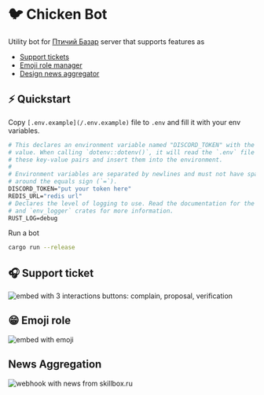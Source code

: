 # 🐦 Chicken Bot

Utility bot for [Птичий Базар](https://discord.gg/jdVWPYjx3q) server that supports features as

- [Support tickets](#💁‍♀️-support-ticket)
- [Emoji role manager](#😁-emoji-role)
- [Design news aggregator](#news-aggregation)

## ⚡ Quickstart

Copy `[.env.example](/.env.example)` file to `.env` and fill it with your env variables.

```dockerfile
# This declares an environment variable named "DISCORD_TOKEN" with the given
# value. When calling `dotenv::dotenv()`, it will read the `.env` file and parse
# these key-value pairs and insert them into the environment.
# 
# Environment variables are separated by newlines and must not have space
# around the equals sign (`=`).
DISCORD_TOKEN="put your token here"
REDIS_URL="redis url"
# Declares the level of logging to use. Read the documentation for the `log`
# and `env_logger` crates for more information.
RUST_LOG=debug
```

Run a bot

```sh
cargo run --release
```

## 🎧 Support ticket

<!-- TODO: Описать процесс открытия тикета, и последующие шаги (назначить куратора, архивация) -->

![embed with 3 interactions buttons: complain, proposal, verification](https://user-images.githubusercontent.com/26527529/161784545-9587028e-e913-414b-8cbf-6dca990e9ae7.png)

## 😁 Emoji role

<!-- TODO: Описать как конфигурировать эту хрень -->

![embed with emoji](https://user-images.githubusercontent.com/26527529/161785658-dac87021-aa22-41fa-849f-8cb10c4d3903.png)

## News Aggregation

<!-- TODO: Описать все сайты который умеет парсить бот, а также канал верификации новостей -->

![webhook with news from skillbox.ru](https://user-images.githubusercontent.com/26527529/161785399-cab0414b-4ce9-4fc4-85bf-32811781202e.png)
